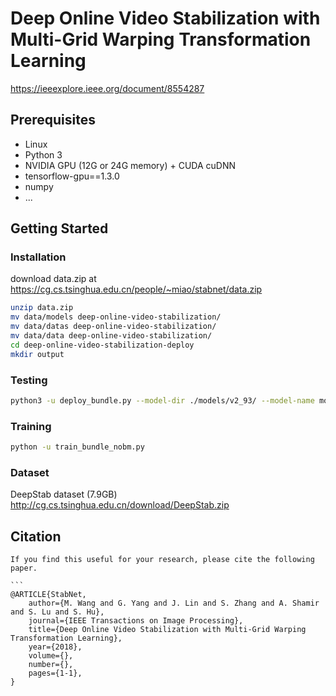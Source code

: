 # Deep Online Video Stabilization with Multi-Grid Warping Transformation Learning
https://ieeexplore.ieee.org/document/8554287

## Prerequisites
- Linux
- Python 3
- NVIDIA GPU (12G or 24G memory) + CUDA cuDNN
- tensorflow-gpu==1.3.0
- numpy
- ...

## Getting Started
### Installation
download data.zip at https://cg.cs.tsinghua.edu.cn/people/~miao/stabnet/data.zip
```bash
unzip data.zip
mv data/models deep-online-video-stabilization/
mv data/datas deep-online-video-stabilization/
mv data/data deep-online-video-stabilization/
cd deep-online-video-stabilization-deploy
mkdir output
```

### Testing
```bash
python3 -u deploy_bundle.py --model-dir ./models/v2_93/ --model-name model-80000 --before-ch 31 --deploy-vis --gpu_memory_fraction 0.9 --output-dir ./output/v2_93/Regular  --test-list /home/ubuntu/Regular/Regular/list.txt --prefix /home/ubuntu/Regular/Regular;
```

### Training
```bash
python -u train_bundle_nobm.py
```
### Dataset
DeepStab dataset (7.9GB)
    http://cg.cs.tsinghua.edu.cn/download/DeepStab.zip

## Citation

    If you find this useful for your research, please cite the following paper.

    ```
    @ARTICLE{StabNet, 
        author={M. Wang and G. Yang and J. Lin and S. Zhang and A. Shamir and S. Lu and S. Hu}, 
        journal={IEEE Transactions on Image Processing}, 
        title={Deep Online Video Stabilization with Multi-Grid Warping Transformation Learning}, 
        year={2018}, 
        volume={}, 
        number={}, 
        pages={1-1}, 
    }
```

